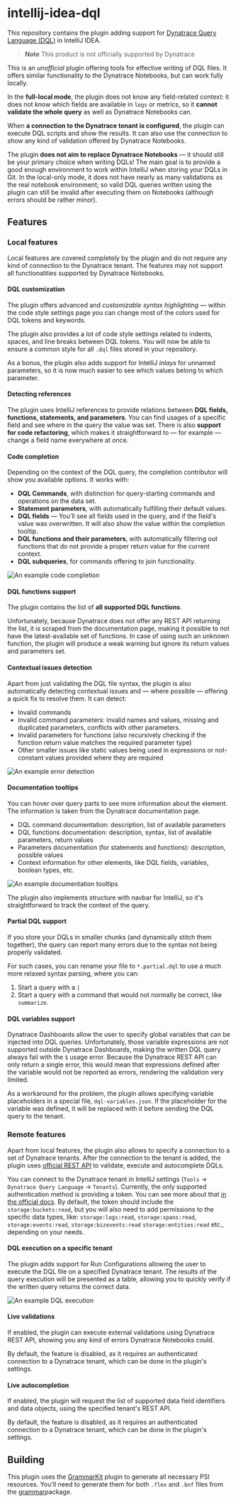 # intellij-idea-dql

This repository contains the plugin adding support for
[Dynatrace Query Language (DQL)](https://docs.dynatrace.com/docs/discover-dynatrace/references/dynatrace-query-language)
in IntelliJ IDEA.

<!-- Plugin description -->
> **Note**
> This product is not officially supported by Dynatrace

This is an *unofficial* plugin offering tools for effective writing of DQL files. It offers similar functionality
to the Dynatrace Notebooks, but can work fully locally.

In the **full-local mode**, the plugin does not know any field-related context: it does not know which fields
are available in `logs` or metrics, so it **cannot validate the whole query** as well as Dynatrace Notebooks can.

When **a connection to the Dynatrace tenant is configured**, the plugin can execute DQL scripts and show the results.
It can also use the connection to show any kind of validation offered by Dynatrace Notebooks.

The plugin **does not aim to replace Dynatrace Notebooks** — it should still be your primary choice when writing DQLs!
The main goal is to provide a good enough environment to work within IntelliJ when storing your DQLs in Git.
In the local-only mode, it does not have nearly as many validations as the real notebook environment;
so valid DQL queries written using the plugin can still be invalid after executing them on Notebooks
(although errors should be rather minor).

## Features

### Local features

Local features are covered completely by the plugin and do not require any kind of connection to the Dynatrace tenant.
The features may not support all functionalities supported by Dynatrace Notebooks.

#### DQL customization

The plugin offers advanced and *customizable syntax highlighting* — within the code style settings page you can change
most of the colors used for DQL tokens and keywords.

The plugin also provides a lot of code style settings related to indents, spaces, and line breaks between DQL tokens.
You will now be able to ensure a common style for all `.dql` files stored in your repository.

As a bonus, the plugin also adds support for IntelliJ *inlays* for unnamed parameters, so it is now much easier to
see which values belong to which parameter.

#### Detecting references

The plugin uses IntelliJ references to provide relations between **DQL fields, functions, statements,
and parameters**. You can find usages of a specific field and see where in the query the value was set.
There is also **support for code refactoring**, which makes it straightforward to — for example —
change a field name everywhere at once.

#### Code completion

Depending on the context of the DQL query, the completion contributor will show you available
options. It works with:

- **DQL Commands**, with distinction for query-starting commands and operations on the data set.
- **Statement parameters**, with automatically fulfilling their default values.
- **DQL fields** — You'll see all fields used in the query, and if the field's value was overwritten.
  It will also show the value within the completion tooltip.
- **DQL functions and their parameters**, with automatically filtering out functions that do not provide a proper
  return value for the current context.
- **DQL subqueries**, for commands offering to join functionality.

![An example code completion](https://plugins.jetbrains.com/files/28135/screenshot_03be2e47-d3d2-4685-b383-d5c3c134bcd6)

#### DQL functions support

The plugin contains the list of **all supported DQL functions**.

Unfortunately, because Dynatrace does not offer any REST API returning the list, it is scraped from the documentation
page, making it possible to not have the latest-available set of functions. In case of using such an unknown function,
the plugin will produce a weak warning but ignore its return values and parameters set.

#### Contextual issues detection

Apart from just validating the DQL file syntax, the plugin is also automatically detecting contextual
issues and — where possible — offering a quick fix to resolve them. It can detect:

- Invalid commands
- Invalid command parameters: invalid names and values, missing and duplicated parameters, conflicts with other
  parameters.
- Invalid parameters for functions (also recursively checking if the function return value matches the required
  parameter type)
- Other smaller issues like static values being used in expressions or not-constant values provided where they are
  required

![An example error detection](https://plugins.jetbrains.com/files/28135/screenshot_74491594-f2e7-4c1f-aa3d-f13f5ee2d147)

#### Documentation tooltips

You can hover over query parts to see more information about the element. The information is taken from the Dynatrace
documentation page.

- DQL command documentation: description, list of available parameters
- DQL functions documentation: description, syntax, list of available parameters, return values
- Parameters documentation (for statements and functions): description, possible values
- Context information for other elements, like DQL fields, variables, boolean types, etc.

![An example documentation tooltips](https://plugins.jetbrains.com/files/28135/screenshot_8826dab6-8014-4bb2-9ce4-2a2e836f1ac3)

The plugin also implements structure with navbar for IntelliJ, so it's straightforward to track the context of the
query.

#### Partial DQL support

If you store your DQLs in smaller chunks (and dynamically stitch them together), the query can report many errors due
to the syntax not being properly validated.

For such cases, you can rename your file to `*.partial.dql` to use a much more relaxed syntax parsing, where you can:

1. Start a query with a `|`
2. Start a query with a command that would not normally be correct, like `summarize`.

#### DQL variables support

Dynatrace Dashboards allow the user to specify global variables that can be injected into DQL queries.
Unfortunately, those variable expressions are not supported outside Dynatrace Dashboards, making the written DQL query
always fail with the `$` usage error. Because the Dynatrace REST API can only return a single error, this would mean
that expressions defined after the variable would not be reported as errors, rendering the validation very limited.

As a workaround for the problem, the plugin allows specifying variable placeholders in a special file,
`dql-variables.json`. If the placeholder for the variable was defined, it will be replaced with it before sending the
DQL query to the tenant.

### Remote features

Apart from local features, the plugin also allows to specify a connection to a set of Dynatrace tenants.
After the connection to the tenant is added, the plugin uses
[official REST API](https://developer.dynatrace.com/develop/sdks/client-query/) to validate, execute and autocomplete
DQLs.

You can connect to the Dynatrace tenant in IntelliJ settings (`Tools` -> `Dynatrace Query Language` -> `Tenants`).
Currently, the only supported authentication method is providing a token. You can see more about that
[in the official docs](https://docs.dynatrace.com/docs/discover-dynatrace/references/dynatrace-api/basics/dynatrace-api-authentication).
By default, the token should include the `storage:buckets:read`, but you will also need to add permissions to the
specific data types, like: `storage:logs:read`, `storage:spans:read`, `storage:events:read`, `storage:bizevents:read`
`storage:entities:read` etc., depending on your needs.

#### DQL execution on a specific tenant

The plugin adds support for Run Configurations allowing the user to execute the DQL file on a specified Dynatrace
tenant.
The results of the query execution will be presented as a table, allowing you to quickly verify if the written query
returns the correct data.

![An example DQL execution](https://plugins.jetbrains.com/files/28135/screenshot_34653d24-43cd-4c28-a917-6a1cd1dac0b5)

#### Live validations

If enabled, the plugin can execute external validations using Dynatrace REST API, showing you any kind of errors
Dynatrace Notebooks could.

By default, the feature is disabled, as it requires an authenticated connection to a Dynatrace tenant, which can be done
in the plugin's settings.

#### Live autocompletion

If enabled, the plugin will request the list of supported data field identifiers and data objects, using the specified
tenant's REST API.

By default, the feature is disabled, as it requires an authenticated connection to a Dynatrace tenant, which can be done
in the plugin's settings.

<!-- Plugin description end -->

## Building

This plugin uses the [GrammarKit](https://github.com/JetBrains/Grammar-Kit/tree/master) plugin to generate all
necessary PSI resources.
You'll need to generate them for both `.flex` and `.bnf` files from the [grammar](src/main/grammar)package.
